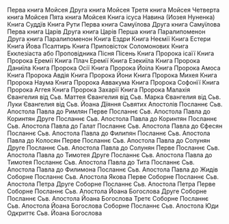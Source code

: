 Перва книга Мойсея
Друга книга Мойсея
Третя книга Мойсея
Четверта книга Мойсея
Пята книга Мойсея
Книга ісуса Навина (Иозея Нуненка)
Книга Суддїв
Книга Рути
Перва книга Самуїлова
Друга книга Самуїлова
Перва книга Царів
Друга книга Царів
Перша книга Паралипоменон
Друга книга Паралипоменон
Книга Ездри
Книга Неємії
Книга Естери
Книга Йова
Псалтирь
Книга Приповісток Соломонових
Книга Екклезіаста або Проповідника
Пісня Пісень
Книга Пророка ісаїї
Книга Пророка Еремії
Книга Плач Еремії
Книга Езекиїла
Книга Пророка Даниїла
Книга Пророка Осії
Книга Пророка Йоіла
Книга Пророка Амоса
Книга Пророка Авдія
Книга Пророка Йони
Книга Пророка Михея
Книга Пророка Наума
Книга Пророка Аввакума
Книга Пророка Софонїї
Книга Пророка Аггея
Книга Пророка Захарії
Книга Пророка Малахія
Євангелия від Сьв. Маттея
Євангелия від Сьв. Марка
Євангелия від Сьв. Луки
Євангелия від Сьв. Йоана
Дїяння Сьвятих Апостолів
Посланнє Сьв. Апостола Павла до Римлян
Перве Посланнє Сьв. Апостола Павла до Коринтян
Друге Посланнє Сьв. Апостола Павла до Коринтян
Посланнє Сьв. Апостола Павла до Галат
Посланнє Сьв. Апостола Павла до Єфесян
Посланнє Сьв. Апостола Павла до Филипян
Посланнє Сьв. Апостола Павла до Колосян
Перве Посланнє Сьв. Апостола Павла до Солунян
Друге Посланнє Сьв. Апостола Павла до Солунян
Перве Посланнє Сьв. Апостола Павла до Тимотея
Друге Посланнє Сьв. Апостола Павла до Тимотея
Посланнє Сьв. Апостола Павла до Тита
Посланнє Сьв. Апостола Павла до Филимона
Посланнє Сьв. Апостола Павла до Жидів
Соборне Посланнє Сьв. Апостола Якова
Перве Соборне Посланнє Сьв. Апостола Петра
Друге Соборне Посланнє Сьв. Апостола Петра
Перве Соборне Посланнє Сьв. Апостола Йоана Богослова
Друге Соборне Посланнє Сьв. Апостола Йоана Богослова
Третє Соборне Посланнє Сьв. Апостола Йоана Богослова
Соборне Посланнє Сьв. Апостола Юди
Одкриттє Сьв. Йоана Богослова